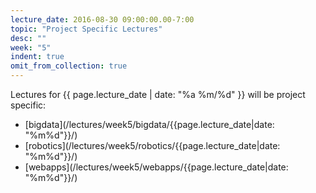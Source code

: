 ```yaml
---
lecture_date: 2016-08-30 09:00:00.00-7:00
topic: "Project Specific Lectures"
desc: ""
week: "5"
indent: true
omit_from_collection: true
---
```


Lectures for {{ page.lecture_date | date: "%a %m/%d" }} will be project specific:

* [bigdata](/lectures/week5/bigdata/{{page.lecture_date|date: "%m%d"}}/)
* [robotics](/lectures/week5/robotics/{{page.lecture_date|date: "%m%d"}}/)
* [webapps](/lectures/week5/webapps/{{page.lecture_date|date: "%m%d"}}/)


